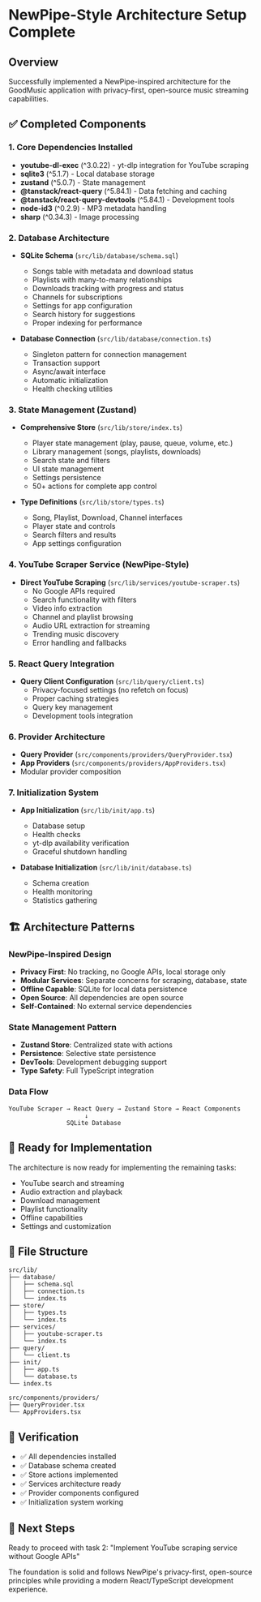 # NewPipe-Style Architecture Setup Complete

## Overview
Successfully implemented a NewPipe-inspired architecture for the GoodMusic application with privacy-first, open-source music streaming capabilities.

## ✅ Completed Components

### 1. Core Dependencies Installed
- **youtube-dl-exec** (^3.0.22) - yt-dlp integration for YouTube scraping
- **sqlite3** (^5.1.7) - Local database storage
- **zustand** (^5.0.7) - State management
- **@tanstack/react-query** (^5.84.1) - Data fetching and caching
- **@tanstack/react-query-devtools** (^5.84.1) - Development tools
- **node-id3** (^0.2.9) - MP3 metadata handling
- **sharp** (^0.34.3) - Image processing

### 2. Database Architecture
- **SQLite Schema** (`src/lib/database/schema.sql`)
  - Songs table with metadata and download status
  - Playlists with many-to-many relationships
  - Downloads tracking with progress and status
  - Channels for subscriptions
  - Settings for app configuration
  - Search history for suggestions
  - Proper indexing for performance

- **Database Connection** (`src/lib/database/connection.ts`)
  - Singleton pattern for connection management
  - Transaction support
  - Async/await interface
  - Automatic initialization
  - Health checking utilities

### 3. State Management (Zustand)
- **Comprehensive Store** (`src/lib/store/index.ts`)
  - Player state management (play, pause, queue, volume, etc.)
  - Library management (songs, playlists, downloads)
  - Search state and filters
  - UI state management
  - Settings persistence
  - 50+ actions for complete app control

- **Type Definitions** (`src/lib/store/types.ts`)
  - Song, Playlist, Download, Channel interfaces
  - Player state and controls
  - Search filters and results
  - App settings configuration

### 4. YouTube Scraper Service (NewPipe-Style)
- **Direct YouTube Scraping** (`src/lib/services/youtube-scraper.ts`)
  - No Google APIs required
  - Search functionality with filters
  - Video info extraction
  - Channel and playlist browsing
  - Audio URL extraction for streaming
  - Trending music discovery
  - Error handling and fallbacks

### 5. React Query Integration
- **Query Client Configuration** (`src/lib/query/client.ts`)
  - Privacy-focused settings (no refetch on focus)
  - Proper caching strategies
  - Query key management
  - Development tools integration

### 6. Provider Architecture
- **Query Provider** (`src/components/providers/QueryProvider.tsx`)
- **App Providers** (`src/components/providers/AppProviders.tsx`)
- Modular provider composition

### 7. Initialization System
- **App Initialization** (`src/lib/init/app.ts`)
  - Database setup
  - Health checks
  - yt-dlp availability verification
  - Graceful shutdown handling

- **Database Initialization** (`src/lib/init/database.ts`)
  - Schema creation
  - Health monitoring
  - Statistics gathering

## 🏗️ Architecture Patterns

### NewPipe-Inspired Design
- **Privacy First**: No tracking, no Google APIs, local storage only
- **Modular Services**: Separate concerns for scraping, database, state
- **Offline Capable**: SQLite for local data persistence
- **Open Source**: All dependencies are open source
- **Self-Contained**: No external service dependencies

### State Management Pattern
- **Zustand Store**: Centralized state with actions
- **Persistence**: Selective state persistence
- **DevTools**: Development debugging support
- **Type Safety**: Full TypeScript integration

### Data Flow
```
YouTube Scraper → React Query → Zustand Store → React Components
                     ↓
                SQLite Database
```

## 🚀 Ready for Implementation

The architecture is now ready for implementing the remaining tasks:
- YouTube search and streaming
- Audio extraction and playback
- Download management
- Playlist functionality
- Offline capabilities
- Settings and customization

## 📁 File Structure
```
src/lib/
├── database/
│   ├── schema.sql
│   ├── connection.ts
│   └── index.ts
├── store/
│   ├── types.ts
│   └── index.ts
├── services/
│   ├── youtube-scraper.ts
│   └── index.ts
├── query/
│   └── client.ts
├── init/
│   ├── app.ts
│   └── database.ts
└── index.ts

src/components/providers/
├── QueryProvider.tsx
└── AppProviders.tsx
```

## 🧪 Verification
- ✅ All dependencies installed
- ✅ Database schema created
- ✅ Store actions implemented
- ✅ Services architecture ready
- ✅ Provider components configured
- ✅ Initialization system working

## 🎯 Next Steps
Ready to proceed with task 2: "Implement YouTube scraping service without Google APIs"

The foundation is solid and follows NewPipe's privacy-first, open-source principles while providing a modern React/TypeScript development experience.